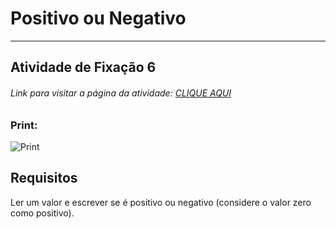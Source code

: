 # Positivo ou Negativo  

---

## Atividade de Fixação 6  

###### Link para visitar a página da atividade: [CLIQUE AQUI](http://htmlpreview.github.io/?)

### Print:

![Print]()

## Requisitos

Ler um valor e escrever se é positivo ou negativo (considere o valor zero como positivo).  
 